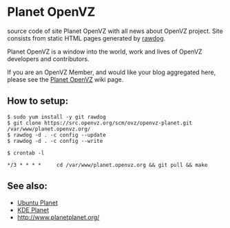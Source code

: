 # Planet OpenVZ

source code of site Planet OpenVZ with all news about OpenVZ project.
Site consists from static HTML pages generated by
[rawdog](http://offog.org/code/rawdog/).

Planet OpenVZ is a window into the world, work and lives of OpenVZ developers
and contributors.

If you are an OpenVZ Member, and would like your blog aggregated here, please
see the [Planet OpenVZ](https://openvz.org/Planet_OpenVZ) wiki page.

## How to setup:

```
$ sudo yum install -y git rawdog
$ git clone https://src.openvz.org/scm/ovz/openvz-planet.git /var/www/planet.openvz.org/
$ rawdog -d . -c config --update
$ rawdog -d . -c config --write
```

```
$ crontab -l

*/3 * * * *     cd /var/www/planet.openvz.org && git pull && make
```

## See also:

* [Ubuntu Planet](http://planet.ubuntu.com/)
* [KDE Planet](https://planetkde.org/)
* http://www.planetplanet.org/
